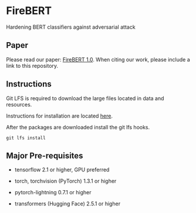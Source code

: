 # FireBERT
Hardening BERT classifiers against adversarial attack

## Paper

Please read our paper: 
[FireBERT 1.0](). When citing our work, please include a link to this repository.

## Instructions

Git LFS is required to download the large files located in data and resources.

Instructions for installation are located [here](https://github.com/git-lfs/git-lfs/wiki/Installation).

After the packages are downloaded install the git lfs hooks.

<code>git lfs install</code>

## Major Pre-requisites

- tensorflow 2.1 or higher, GPU preferred

- torch, torchvision (PyTorch) 1.3.1 or higher

- pytorch-lightning 0.7.1 or higher

- transformers (Hugging Face) 2.5.1 or higher
